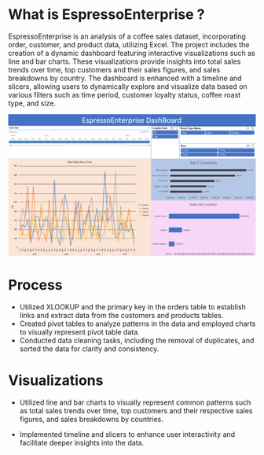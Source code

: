 


# What is EspressoEnterprise ?


EspressoEnterprise is an analysis of a coffee sales dataset, incorporating order, customer, and product data, utilizing Excel. The project includes the creation of a dynamic dashboard featuring interactive visualizations such as line and bar charts. These visualizations provide insights into total sales trends over time, top customers and their sales figures, and sales breakdowns by country. The dashboard is enhanced with a timeline and slicers, allowing users to dynamically explore and visualize data based on various filters such as time period, customer loyalty status, coffee roast type, and size.

 ![](./DashBoard.png)



# Process
- Utilized XLOOKUP and the primary key in the orders table to establish links and extract data from the customers and products tables.
- Created pivot tables to analyze patterns in the data and employed charts to visually represent pivot table data.
- Conducted data cleaning tasks, including the removal of duplicates, and sorted the data for clarity and consistency.



# Visualizations
- Utilized line and bar charts to visually represent common patterns such as total sales trends over time, top customers and their respective sales figures, and sales breakdowns by countries.

- Implemented timeline and slicers to enhance user interactivity and facilitate deeper insights into the data.





